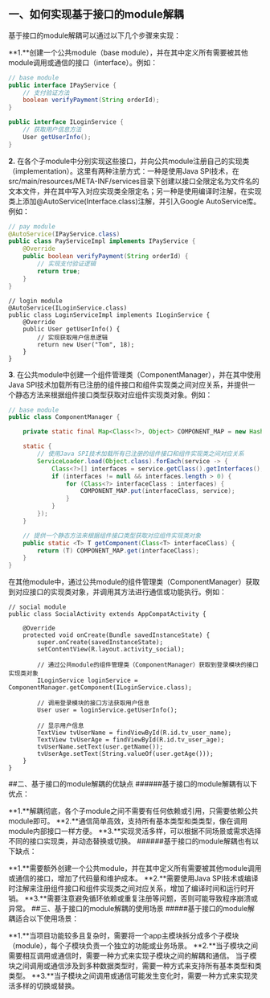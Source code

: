 ## 一、如何实现基于接口的module解耦

基于接口的module解耦可以通过以下几个步骤来实现：

**1.**创建一个公共module（base module），并在其中定义所有需要被其他module调用或通信的接口（interface）。例如：

```java
// base module
public interface IPayService {
    // 支付验证方法
    boolean verifyPayment(String orderId);
}

public interface ILoginService {
    // 获取用户信息方法
    User getUserInfo();
}
```

**2.** 在各个子module中分别实现这些接口，并向公共module注册自己的实现类（implementation）。这里有两种注册方式：一种是使用Java SPI技术，在src/main/resources/META-INF/services目录下创建以接口全限定名为文件名的文本文件，并在其中写入对应实现类全限定名；另一种是使用编译时注解，在实现类上添加@AutoService(Interface.class)注解，并引入Google AutoService库。例如：

```java
// pay module
@AutoService(IPayService.class)
public class PayServiceImpl implements IPayService {
    @Override
    public boolean verifyPayment(String orderId) {
        // 实现支付验证逻辑
        return true;
    }
}
```
```
// login module
@AutoService(ILoginService.class)
public class LoginServiceImpl implements ILoginService {
    @Override
    public User getUserInfo() {
        // 实现获取用户信息逻辑
        return new User("Tom", 18);
    }
}
```

**3**. 在公共module中创建一个组件管理类（ComponentManager），并在其中使用Java SPI技术加载所有已注册的组件接口和组件实现类之间对应关系，并提供一个静态方法来根据组件接口类型获取对应组件实现类对象。例如：

```java
// base module
public class ComponentManager {

    private static final Map<Class<?>, Object> COMPONENT_MAP = new HashMap<>();

    static {
        // 使用Java SPI技术加载所有已注册的组件接口和组件实现类之间对应关系
        ServiceLoader.load(Object.class).forEach(service -> {
            Class<?>[] interfaces = service.getClass().getInterfaces();
            if (interfaces != null && interfaces.length > 0) {
                for (Class<?> interfaceClass : interfaces) {
                    COMPONENT_MAP.put(interfaceClass, service);
                }
            }
        });
    }

    // 提供一个静态方法来根据组件接口类型获取对应组件实现类对象
    public static <T> T getComponent(Class<T> interfaceClass) {
        return (T) COMPONENT_MAP.get(interfaceClass);
    }
}
```

在其他module中，通过公共module的组件管理类（ComponentManager）获取到对应接口的实现类对象，并调用其方法进行通信或功能执行。例如：
```
// social module
public class SocialActivity extends AppCompatActivity {

    @Override
    protected void onCreate(Bundle savedInstanceState) {
        super.onCreate(savedInstanceState);
        setContentView(R.layout.activity_social);

        // 通过公共module的组件管理类（ComponentManager）获取到登录模块的接口实现类对象
        ILoginService loginService = ComponentManager.getComponent(ILoginService.class);

        // 调用登录模块的接口方法获取用户信息
        User user = loginService.getUserInfo();

        // 显示用户信息
        TextView tvUserName = findViewById(R.id.tv_user_name);
        TextView tvUserAge = findViewById(R.id.tv_user_age);
        tvUserName.setText(user.getName());
        tvUserAge.setText(String.valueOf(user.getAge()));
    }
}
```
##二、基于接口的module解耦的优缺点
######基于接口的module解耦有以下优点：

**1.**解耦彻底，各个子module之间不需要有任何依赖或引用，只需要依赖公共module即可。
**2.**通信简单高效，支持所有基本类型和类类型，像在调用module内部接口一样方便。
**3.**实现灵活多样，可以根据不同场景或需求选择不同的接口实现类，并动态替换或切换。
######基于接口的module解耦也有以下缺点：

**1.**需要额外创建一个公共module，并在其中定义所有需要被其他module调用或通信的接口，增加了代码量和维护成本。
**2.**需要使用Java SPI技术或编译时注解来注册组件接口和组件实现类之间对应关系，增加了编译时间和运行时开销。
**3.**需要注意避免循环依赖或重复注册等问题，否则可能导致程序崩溃或异常。
##三、基于接口的module解耦的使用场景
#####基于接口的module解耦适合以下使用场景：

**1.**当项目功能较多且复杂时，需要将一个app主模块拆分成多个子模块（module），每个子模块负责一个独立的功能或业务场景。
**2.**当子模块之间需要相互调用或通信时，需要一种方式来实现子模块之间的解耦和通信。
当子模块之间调用或通信涉及到多种数据类型时，需要一种方式来支持所有基本类型和类类型。
**3.**当子模块之间调用或通信可能发生变化时，需要一种方式来实现灵活多样的切换或替换。
